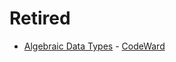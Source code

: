 # Retired
* [Algebraic Data Types](/codewars/solutions/javascript/Retired/Algebraic%20Data%20Types) - [CodeWard](https://www.codewars.com/kata/546d245dddbcbd291c00106e)